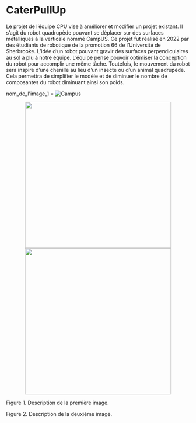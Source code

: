# CaterPullUp

Le projet de l’équipe CPU vise à améliorer et modifier un projet existant. Il s’agit du robot
quadrupède pouvant se déplacer sur des surfaces métalliques à la verticale nommé CampUS. Ce
projet fut réalisé en 2022 par des étudiants de robotique de la promotion 66 de l’Université de
Sherbrooke. L’idée d’un robot pouvant gravir des surfaces perpendiculaires au sol a plu à notre
équipe. L’équipe pense pouvoir optimiser la conception du robot pour accomplir une même tâche.
Toutefois, le mouvement du robot sera inspiré d’une chenille au lieu d’un insecte ou d’un animal
quadrupède. Cela permettra de simplifier le modèle et de diminuer le nombre de composantes du
robot diminuant ainsi son poids.

nom_de_l'image_1 = ![Campus](https://user-images.githubusercontent.com/93997878/228574849-a6ea7353-1c47-4b25-a4ec-31b0bc72ba3e.png)
<p align="center">
  <img src="nom_de_l'image_1" width="400" />
  <img src="nom_de_l'image_2" width="400" />
</p>

Figure 1. Description de la première image.

Figure 2. Description de la deuxième image.

